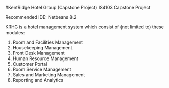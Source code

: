 #KentRidge Hotel Group (Capstone Project)
IS4103 Capstone Project

Recommended IDE: Netbeans 8.2

KRHG is a hotel management system which consist of (not limited to) these modules:
1. Room and Facilities Management
2. Housekeeping Management
3. Front Desk Management
4. Human Resource Management
5. Customer Portal
6. Room Service Management
7. Sales and Marketing Management
8. Reporting and Analytics


